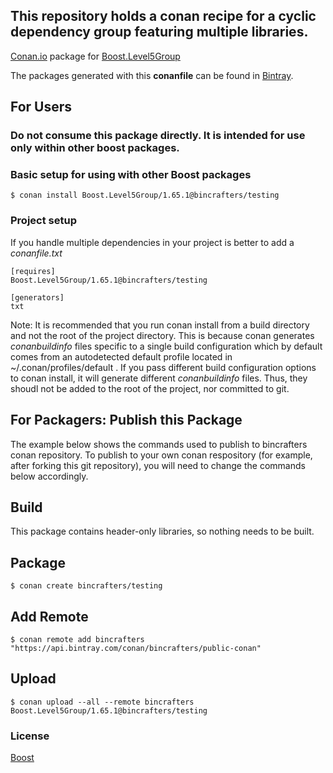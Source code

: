 ## This repository holds a conan recipe for a cyclic dependency group featuring multiple libraries.

[Conan.io](https://conan.io) package for [Boost.Level5Group](http://www.boost.org/doc/libs/1_65_1/libs/libraries.htm) 

The packages generated with this **conanfile** can be found in [Bintray](https://bintray.com/bincrafters/public-conan/Boost.Level5Group%3Abincrafters).

## For Users

### Do not consume this package directly.  It is intended for use only within other boost packages.

### Basic setup for using with other Boost packages

    $ conan install Boost.Level5Group/1.65.1@bincrafters/testing

### Project setup

If you handle multiple dependencies in your project is better to add a *conanfile.txt*

    [requires]
    Boost.Level5Group/1.65.1@bincrafters/testing

    [generators]
    txt

Note: It is recommended that you run conan install from a build directory and not the root of the project directory.  This is because conan generates *conanbuildinfo* files specific to a single build configuration which by default comes from an autodetected default profile located in ~/.conan/profiles/default .  If you pass different build configuration options to conan install, it will generate different *conanbuildinfo* files.  Thus, they shoudl not be added to the root of the project, nor committed to git. 

## For Packagers: Publish this Package

The example below shows the commands used to publish to bincrafters conan repository. To publish to your own conan respository (for example, after forking this git repository), you will need to change the commands below accordingly. 

## Build  

This package contains header-only libraries, so nothing needs to be built.

## Package 

    $ conan create bincrafters/testing
	
## Add Remote

	$ conan remote add bincrafters "https://api.bintray.com/conan/bincrafters/public-conan"

## Upload

    $ conan upload --all --remote bincrafters Boost.Level5Group/1.65.1@bincrafters/testing

### License
[Boost](LICENSE)
